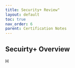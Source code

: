 ```yaml
---
title: Security+ Review"    
layout: default          
toc: true  
nav_order: 6
parent: Certification Notes
---
```



## Secuirty+ Overview

H
